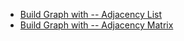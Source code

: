 * [Build Graph with -- Adjacency List](grape_adjacency_list.js)
* [Build Graph with -- Adjacency Matrix](grape_adjacency_matrix.js)